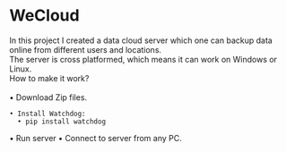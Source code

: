 # WeCloud
In this project I created a data cloud server which one can backup data online from different users and locations.<br/>
The server is cross platformed, which means it can work on Windows or Linux.<br/>
How to make it work?<br/>
<br/>
• Download Zip files.
```
• Install Watchdog:
  • pip install watchdog
  ```
• Run server
• Connect to server from any PC.

 
